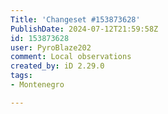 ```yaml
---
Title: 'Changeset #153873628'
PublishDate: 2024-07-12T21:59:58Z
id: 153873628
user: PyroBlaze202
comment: Local observations
created_by: iD 2.29.0
tags:
- Montenegro

---
```

